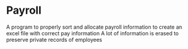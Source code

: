 # Payroll
A program to properly sort and allocate payroll information to create an excel file with correct pay information
A lot of information is erased to preserve private records of employees
